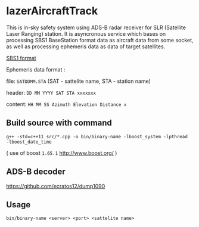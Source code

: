 # lazerAircraftTrack

This is in-sky safety system using ADS-B radar receiver for SLR (Satellite Laser Ranging) station. It is asyncronous service which bases on processing SBS1 BaseStation format data as aircraft data from some socket, as well as processing ephemeris data as data of target satellites.

[SBS1 format](http://woodair.net/sbs/Article/Barebones42_Socket_Data.htm)

Ephemeris data format : 

file: `SATDDMM.STA` (SAT - sattelite name, STA - station name)

header: `DD MM YYYY SAT STA xxxxxxx`

content: `HH MM SS Azimuth Elevation Distance x`

## Build source with command
`g++ -std=c++11 src/*.cpp -o bin/binary-name -lboost_system -lpthread  -lboost_date_time`

( use of boost `1.65.1` http://www.boost.org/ )

## ADS-B decoder

https://github.com/ecratos12/dump1090

## Usage

`bin/binary-name <server> <port> <sattelite name>`
